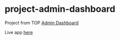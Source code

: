 # project-admin-dashboard
Project from TOP [Admin Dashboard](https://www.theodinproject.com/lessons/node-path-intermediate-html-and-css-admin-dashboard)

Live app [here](https://melshine.github.io/project-admin-dashboard/)